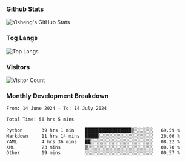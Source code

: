 ### Github Stats
![Yisheng's GitHub Stats](https://github-readme-stats-9qabuvhk1-gongyisheng.vercel.app/api?username=gongyisheng&count_private=true&show_icons=true)
### Tog Langs
![Top Langs](https://github-readme-stats-9qabuvhk1-gongyisheng.vercel.app/api/top-langs/?username=gongyisheng&layout=compact)
### Visitors
![Visitor Count](https://profile-counter.glitch.me/gongyisheng/count.svg)
### Monthly Development Breakdown
<!--START_SECTION:waka-->

```txt
From: 14 June 2024 - To: 14 July 2024

Total Time: 56 hrs 5 mins

Python       39 hrs 1 min    █████████████████▒░░░░░░░   69.59 %
Markdown     11 hrs 14 mins  █████░░░░░░░░░░░░░░░░░░░░   20.06 %
YAML         4 hrs 36 mins   ██░░░░░░░░░░░░░░░░░░░░░░░   08.22 %
XML          23 mins         ▒░░░░░░░░░░░░░░░░░░░░░░░░   00.70 %
Other        19 mins         ░░░░░░░░░░░░░░░░░░░░░░░░░   00.57 %
```

<!--END_SECTION:waka-->
